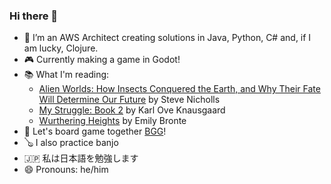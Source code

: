 ### Hi there 👋

- 🔭 I’m an AWS Architect creating solutions in Java, Python, C# and, if I am lucky, Clojure.
- 🎮 Currently making a game in Godot!
- 📚 What I'm reading:
    - [Alien Worlds: How Insects Conquered the Earth, and Why Their Fate Will Determine Our Future](https://www.goodreads.com/book/show/83817637-alien-worlds) by Steve Nicholls
    - [My Struggle: Book 2](https://www.goodreads.com/book/show/16057602-my-struggle-book-two) by Karl Ove Knausgaard
    - [Wurthering Heights](https://www.goodreads.com/book/show/6185.Wuthering_Heights) by Emily Bronte
- 🎲 Let's board game together [BGG](https://boardgamegeek.com/user/nyxnaut)!
- 🪕 I also practice banjo
- 🇯🇵 私は日本語を勉強します
- 😄 Pronouns: he/him
<!--
- 🤔 I’m looking for help with ...
- 💬 Ask me about ...
- 📫 How to reach me: ...
- ⚡ Fun fact: 
-->
